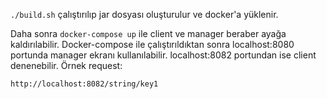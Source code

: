 `./build.sh` çalıştırılıp jar dosyası oluşturulur ve docker'a yüklenir.

Daha sonra `docker-compose up` ile client ve manager beraber ayağa kaldırılabilir.
Docker-compose ile çalıştırıldıktan sonra localhost:8080 portunda manager ekranı kullanılabilir.
localhost:8082 portundan ise client denenebilir.
Örnek request:

`http://localhost:8082/string/key1`